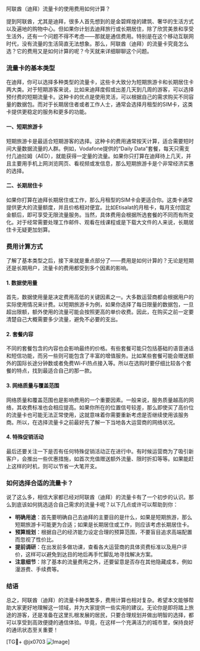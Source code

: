 阿联酋（迪拜）流量卡的使用费用如何计算？

提到阿联酋，尤其是迪拜，很多人首先想到的是金碧辉煌的建筑、奢华的生活方式以及遍地的购物中心。但如果你计划去迪拜旅行或长期居住，除了欣赏美景和享受生活外，还有一个问题不得不考虑——那就是通信费用。特别是在这个移动互联网时代，没有流量的生活简直无法想象。那么，阿联酋（迪拜）的流量卡究竟怎么选？它的费用又是如何计算的呢？今天就来详细聊聊这个问题。

### 流量卡的基本类型

在迪拜，你可以选择多种类型的流量卡，这些卡大致分为短期旅游卡和长期居住卡两大类。对于短期游客来说，比如来迪拜度假或出差几天到几周的游客，可以选择预付费的短期流量卡。这种卡的优点是使用灵活，可以根据自己的需求购买不同容量的数据包。而对于长期居住者或者工作人士，通常会选择月租型的SIM卡，这类卡提供更稳定的服务和更多的功能。

#### 一、短期旅游卡

短期旅游卡是最适合短期游客的选择。这种卡的费用通常按天计算，适合需要短时间大量数据流量的人群。例如，Vodafone提供的“Daily Data”套餐，每天只需支付几迪拉姆（AED），就能获得一定量的流量。如果你只打算在迪拜待上几天，并且主要用手机上网浏览网页、看视频或发信息，那么短期旅游卡是个非常经济实惠的选择。

#### 二、长期居住卡

如果你打算在迪拜长期居住或工作，那么月租型的SIM卡会更适合你。这类卡通常提供更大的流量额度，并且价格相对便宜。比如Etisalat的月租卡，每月支付固定金额后，即可享受无限流量服务。当然，具体费用会根据所选套餐的不同而有所变化。对于经常需要处理工作邮件、观看在线课程或是下载大文件的人来说，长期居住卡无疑更加划算。

### 费用计算方式

了解了基本类型之后，接下来就是重点部分了——费用是如何计算的？无论是短期还是长期用户，流量卡的费用都受到多个因素的影响。

#### 1. 数据使用量

首先，数据使用量是决定费用高低的关键因素之一。大多数运营商都会根据用户的实际使用情况来计费。以短期旅游卡为例，如果你选择了每日限量的数据包，一旦超出限额，额外使用的流量可能会按照更高的单价收费。因此，在购买之前一定要清楚自己大概需要多少流量，避免不必要的支出。

#### 2. 套餐内容

不同的套餐包含的内容也会影响最终的价格。有些套餐可能只包括基础的语音通话和短信功能，而另一些则可能包含了丰富的增值服务。比如某些套餐可能会赠送额外的国际长途分钟数或者免费Wi-Fi热点接入等。所以在选购时要仔细比较各个套餐的特点，找到最适合自己的那一款。

#### 3. 网络质量与覆盖范围

网络质量和覆盖范围也是影响费用的一个重要因素。一般来说，服务质量越高的网络，其收费标准也会相应提高。如果你所在的位置信号较差，那么即使买了高价位的流量卡也可能无法正常使用，这就意味着你需要重新考虑是否继续使用该服务商。所以，在选择流量卡之前最好先了解一下当地各大运营商的网络状况。

#### 4. 特殊促销活动

最后还要关注一下是否有任何特殊促销活动正在进行中。有时候运营商为了吸引新客户，会推出一些优惠措施，如首次充值赠送额外流量、限时折扣等等。如果能赶上这样的时机，则可以节省一大笔开支。

### 如何选择合适的流量卡？

说了这么多，相信大家都已经对阿联酋（迪拜）的流量卡有了一个初步的认识。那么到底该如何挑选适合自己需求的流量卡呢？以下几点或许可以帮助到你：

- **明确用途**：首先要明确自己去迪拜的主要目的是什么，如果是短期旅游，那么短期旅游卡可能更为合适；如果是长期居住或工作，则应该考虑长期居住卡。
- **预算规划**：根据自己的经济能力设定合理的预算范围，不要盲目追求高端配置而忽视了性价比。
- **提前调研**：在出发前多做功课，查看各大运营商的具体资费标准以及用户评价，这样可以避免到达目的地后再手忙脚乱地寻找解决方案。
- **注意细节**：除了基本的流量费用之外，还要留意是否存在其他隐藏成本，例如漫游费、手续费等。

### 结语

总之，阿联酋（迪拜）的流量卡种类繁多，费用计算也相对复杂。希望本文能够帮助大家更好地理解这一领域，并为大家提供一些实用的建议。无论你是即将踏上旅途的游客，还是准备在这里扎根发展的居民，只要合理规划并做出明智的选择，都可以享受到高效便捷的通信体验。毕竟，在这样一个充满活力的城市里，保持良好的通讯状态至关重要！

[TG💪+ @jx0703 ![Image](https://github.com/user-attachments/assets/dbca1d08-cadb-493c-b0ec-ad6f7a83f270)]